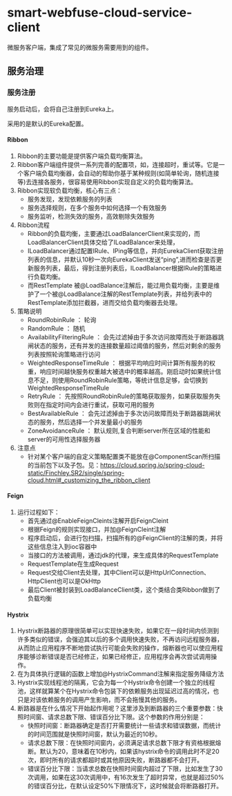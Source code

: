 # smart-webfuse-cloud-service-client

微服务客户端，集成了常见的微服务需要用到的组件。


## 服务治理

### 服务注册

服务启动后，会将自己注册到Eureka上。

采用的是默认的Eureka配置。

#### Ribbon

1. Ribbon的主要功能是提供客户端负载均衡算法。
2. Ribbon客户端组件提供一系列完善的配置项，如，连接超时，重试等。它是一个客户端负载均衡器，会自动的帮助你基于某种规则(如简单轮询，随机连接等)去连接各服务，很容易使用Ribbon实现自定义的负载均衡算法。
3. Ribbon实现软负载均衡，核心有三点：
   * 服务发现，发现依赖服务的列表
   * 服务选择规则，在多个服务中如何选择一个有效服务
   * 服务监听，检测失效的服务，高效剔除失效服务
4. Ribbon流程
   * Ribbon的负载均衡，主要通过LoadBalancerClient来实现的，而LoadBalancerClient具体交给了ILoadBalancer来处理，
   * ILoadBalancer通过配置IRule、IPing等信息，并向EurekaClient获取注册列表的信息，并默认10秒一次向EurekaClient发送“ping”,进而检查是否更新服务列表，最后，得到注册列表后，ILoadBalancer根据IRule的策略进行负载均衡。
   * 而RestTemplate 被@LoadBalance注解后，能过用负载均衡，主要是维护了一个被@LoadBalance注解的RestTemplate列表，并给列表中的RestTemplate添加拦截器，进而交给负载均衡器去处理。
5. 策略说明
   * RoundRobinRule ： 轮询
   * RandomRule ： 随机
   * AvailabilityFilteringRule ： 会先过滤掉由于多次访问故障而处于断路器跳闸状态的服务，还有并发的连接数量超过阈值的服务，然后对剩余的服务列表按照轮询策略进行访问
   * WeightedResponseTimeRule ： 根据平均响应时间计算所有服务的权重，响应时间越快服务权重越大被选中的概率越高。刚启动时如果统计信息不足，则使用RoundRobinRule策略，等统计信息足够，会切换到WeightedResponseTimeRule
   * RetryRule ： 先按照RoundRobinRule的策略获取服务，如果获取服务失败则在指定时间内会进行重试，获取可用的服务
   * BestAvailableRule ： 会先过滤掉由于多次访问故障而处于断路器跳闸状态的服务，然后选择一个并发量最小的服务
   * ZoneAvoidanceRule ： 默认规则,复合判断server所在区域的性能和server的可用性选择服务器
6. 注意点
   * 针对某个客户端的自定义策略配置类不能放在@ComponentScan所扫描的当前包下以及子包。见：https://cloud.spring.io/spring-cloud-static/Finchley.SR2/single/spring-cloud.html#_customizing_the_ribbon_client
   
#### Feign

1. 运行过程如下：
   * 首先通过@EnableFeignCleints注解开启FeignCleint
   * 根据Feign的规则实现接口，并加@FeignCleint注解
   * 程序启动后，会进行包扫描，扫描所有的@FeignClient的注解的类，并将这些信息注入到ioc容器中
   * 当接口的方法被调用，通过jdk的代理，来生成具体的RequestTemplate
   * RequestTemplate在生成Request
   * Request交给Client去处理，其中Client可以是HttpUrlConnection、HttpClient也可以是OkHttp
   * 最后Client被封装到LoadBalanceClient类，这个类结合类Ribbon做到了负载均衡
   
#### Hystrix

1. Hystrix断路器的原理很简单可以实现快速失败，如果它在一段时间内侦测到许多类似的错误，会强迫其以后的多个调用快速失败，不再访问远程服务器，从而防止应用程序不断地尝试执行可能会失败的操作，熔断器也可以使应用程序能够诊断错误是否已经修正，如果已经修正，应用程序会再次尝试调用操作。
2. 在为具体执行逻辑的函数上增加@HystrixCommand注解来指定服务降级方法
3. Hystrix实现线程池的隔离，它会为每一个Hystrix命令创建一个独立的线程池，这样就算某个在Hystrix命令包装下的依赖服务出现延迟过高的情况，也只是对该依赖服务的调用产生影响，而不会拖慢其他的服务。
4. 断路器是在什么情况下开始起作用呢？这里涉及到断路器的三个重要参数：快照时间窗、请求总数下限、错误百分比下限。这个参数的作用分别是： 
   * 快照时间窗：断路器确定是否打开需要统计一些请求和错误数据，而统计的时间范围就是快照时间窗，默认为最近的10秒。
   * 请求总数下限：在快照时间窗内，必须满足请求总数下限才有资格根据熔断。默认为20，意味着在10秒内，如果该hystrix命令的调用此时不足20次，即时所有的请求都超时或其他原因失败，断路器都不会打开。
   * 错误百分比下限：当请求总数在快照时间窗内超过了下限，比如发生了30次调用，如果在这30次调用中，有16次发生了超时异常，也就是超过50%的错误百分比，在默认设定50%下限情况下，这时候就会将断路器打开。                      